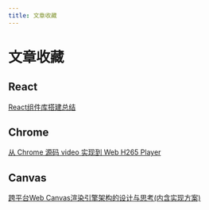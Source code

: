 ```yaml
---
title: 文章收藏
---
```


# 文章收藏

## React

[React组件库搭建总结](https://mp.weixin.qq.com/s/AoPFdlpU_gONjXehNLGQTw)

## Chrome

[从 Chrome 源码 video 实现到 Web H265 Player](https://mp.weixin.qq.com/s/RDpp2Opjh3LAxYczeHac5g)

## Canvas

[跨平台Web Canvas渲染引擎架构的设计与思考(内含实现方案)](https://mp.weixin.qq.com/s/-_4KZx54DblCylzh-kjJtw)
